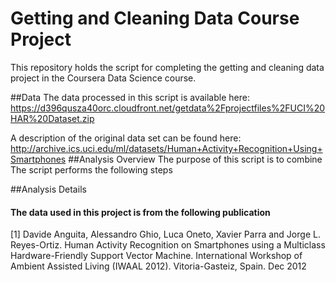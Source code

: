 # Getting and Cleaning Data Course Project
This repository holds the script for completing the getting and cleaning data project in the Coursera Data Science course.

##Data
The data processed in this script is available here:
https://d396qusza40orc.cloudfront.net/getdata%2Fprojectfiles%2FUCI%20HAR%20Dataset.zip 

A description of the original data set can be found here:
http://archive.ics.uci.edu/ml/datasets/Human+Activity+Recognition+Using+Smartphones 
##Analysis Overview
The purpose of this script is to combine
The script performs the following steps 


##Analysis Details

#### The data used in this project is from the following publication
[1] Davide Anguita, Alessandro Ghio, Luca Oneto, Xavier Parra and Jorge L. Reyes-Ortiz. Human Activity Recognition on Smartphones using a Multiclass Hardware-Friendly Support Vector Machine. International Workshop of Ambient Assisted Living (IWAAL 2012). Vitoria-Gasteiz, Spain. Dec 2012

